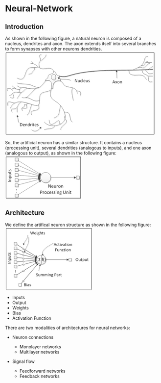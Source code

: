 # Neural-Network

## Introduction

As shown in the following figure, a natural neuron is composed of a nucleus, dendrites and axon. The axon extends itself into several branches to form synapses with other neurons dendrities.
![figure1](/static/neural-network/neural-network.png)

So, the artificial neuron has a similar structure. It contains a nucleus (processing unit), several dendrities (analogous to inputs), and one axon (analogous to output), as shown in the following figure:
![figure2](/static/neural-network/neural-network2.png)

## Architecture

We define the artifical neuron structure as shown in the following figure:
![figure3](/static/neural-network/neural-network3.png)

- Inputs
- Output
- Weights
- Bias
- Activation Function

There are two modalities of architectures for neural networks:

- Neuron connections
  - Monolayer networks
  - Multilayer networks

- Signal flow
  - Feedforward networks
  - Feedback networks
